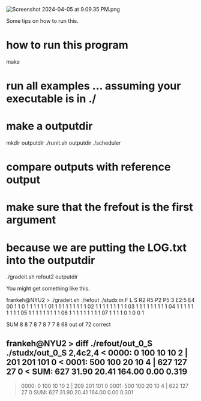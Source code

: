 ![Screenshot 2024-04-05 at 9.09.35 PM.png](..%2F..%2F..%2F..%2FDesktop%2FScreenshot%202024-04-05%20at%209.09.35%20PM.png)

Some tips on how to run this.

# how to run this program
make

# run all examples ... assuming your executable is in ./
# make a outputdir
mkdir outputdir
./runit.sh outputdir ./scheduler

# compare outputs with reference output
# make sure that the frefout is the first argument
# because we are putting the LOG.txt into the outputdir

./gradeit.sh refout2 outputdir

You might get something like this.

frankeh@NYU2 > ./gradeit.sh ./refout ./studx
in    F    L    S   R2   R5   P2   P5:3 E2:5 E4
00    1    1    0    1    1    1    1    1    1
01    1    1    1    1    1    1    1    1    1
02    1    1    1    1    1    1    1    1    1
03    1    1    1    1    1    1    1    1    1
04    1    1    1    1    1    1    1    1    1
05    1    1    1    1    1    1    1    1    1
06    1    1    1    1    1    1    1    1    1
07    1    1    1    1    0    1    0    0    1

SUM   8    8    7    8    7    8    7    7    8 
68 out of 72 correct

frankeh@NYU2 > diff ./refout/out_0_S ./studx/out_0_S
2,4c2,4
< 0000:    0  100   10   10 2 |   201   201   101     0
< 0001:  500  100   20   10 4 |   627   127    27     0
< SUM: 627 31.90 20.41 164.00 0.00 0.319
---
> 0000:    0  100   10   10 2 |   209   201   101     0
> 0001:  500  100   20   10 4 |   622   127    27     0
> SUM: 627 31.90 20.41 164.00 0.00 0.301




